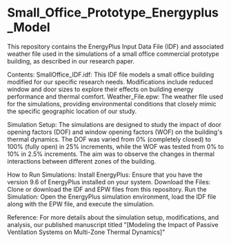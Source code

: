 # Small_Office_Prototype_Energyplus_Model

This repository contains the EnergyPlus Input Data File (IDF) and associated weather file used in the simulations of a small office commercial prototype building, as described in our research paper. 

Contents:
SmallOffice_IDF.idf: This IDF file models a small office building modified for our specific research needs. Modifications include reduced window and door sizes to explore their effects on building energy performance and thermal comfort.
Weather_File.epw: The weather file used for the simulations, providing environmental conditions that closely mimic the specific geographic location of our study.

Simulation Setup:
The simulations are designed to study the impact of door opening factors (DOF) and window opening factors (WOF) on the building's thermal dynamics. The DOF was varied from 0% (completely closed) to 100% (fully open) in 25% increments, while the WOF was tested from 0% to 10% in 2.5% increments. The aim was to observe the changes in thermal interactions between different zones of the building.

How to Run Simulations:
Install EnergyPlus: Ensure that you have the  version 9.6 of EnergyPlus installed on your system.
Download the Files: Clone or download the IDF and EPW files from this repository.
Run the Simulation: Open the EnergyPlus simulation environment, load the IDF file along with the EPW file, and execute the simulation.


Reference:
For more details about the simulation setup, modifications, and analysis, our published manuscript titled "[Modeling the Impact of Passive Ventilation Systems on Multi-Zone Thermal Dynamics]" 

